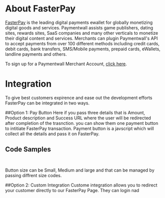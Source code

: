 # About FasterPay
[FasterPay](https://auth.passport.io/?client_id=fasterpay) is the leading digital payments ewallet for globally monetizing digital goods and services. Paymentwall assists game publishers, dating sites, rewards sites, SaaS companies and many other verticals to monetize their digital content and services. 
Merchants can plugin Paymentwall's API to accept payments from over 100 different methods including credit cards, debit cards, bank transfers, SMS/Mobile payments, prepaid cards, eWallets, landline payments and others. 

To sign up for a Paymentwall Merchant Account, [click here](https://my.passport.io/account/).

# Integration
To give best customers expirence and ease out the development efforts FasterPay can be integrated in two ways.

##Option 1: Pay Button
Here if you pass three details that is Amount, Product description and Success URL where the user will be redirected after completion of the trasnction. you can show them one payment button to intitiate FasterPay transaction. Payment button is a javscript which will collect all the details and pass it on FasterPay.  

## Code Samples 
<code> <script src="https://pay.fasterpay.com/pay.js"
          amount="99.99"
          currency="USD"
          description="Your Product Name"
          merchant="82b0c8a40c5d73ea08420816ec448d30"
          success_url=""
          size="lg">    // Small-sm, Medium-md
      </script></code>

Button size can be Small, Medium and large and that can be managed by passing diffrent size codes.
    
##Option 2: Custom Integration
Custome integration allows you to redirect your customer directly to our FasterPay Page. They can login nad 